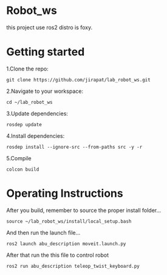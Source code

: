 # Robot_ws
this project use ros2 distro is foxy.
# Getting started
1.Clone the repo:
```
git clone https://github.com/jirapat/lab_robot_ws.git
```
2.Navigate to your workspace:
```
cd ~/lab_robot_ws
```
3.Update dependencies:
```
rosdep update
```
4.Install dependencies:
```
rosdep install --ignore-src --from-paths src -y -r
```
5.Compile
```
colcon build
```
# Operating Instructions
After you build, remember to source the proper install folder...
```
source ~/lab_robot_ws/install/local_setup.bash
```
And then run the launch file...
```
ros2 launch abu_description moveit.launch.py 
```
After that run the this file to control robot
```
ros2 run abu_description teleop_twist_keyboard.py 
```
